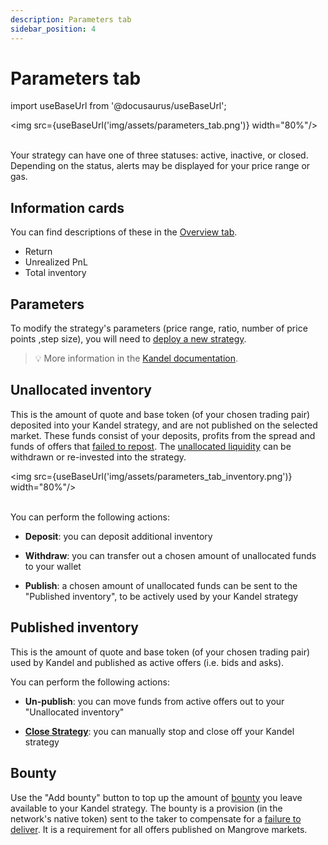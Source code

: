 ```yaml
---
description: Parameters tab
sidebar_position: 4
---
```


# Parameters tab

import useBaseUrl from '@docusaurus/useBaseUrl';

<img src={useBaseUrl('img/assets/parameters_tab.png')} width="80%"/><br /><br />

Your strategy can have one of three statuses: active, inactive, or closed. Depending on the status, alerts may be displayed for your price range or gas.

## Information cards

You can find descriptions of these in the [Overview tab](./overview-tab.md#information-cards).

* Return
* Unrealized PnL
* Total inventory

## Parameters

To modify the strategy's parameters (price range, ratio, number of price points ,step size), you will need to [deploy a new strategy](../create-strat.md).

> 💡
> More information in the [Kandel documentation](../../../kandel/how-does-kandel-work/parameters.md).

## Unallocated inventory

This is the amount of quote and base token (of your chosen trading pair) deposited into your Kandel strategy, and are not published on the selected market. These funds consist of your deposits, profits from the spread and funds of offers that [failed to repost](../../../kandel/how-does-kandel-work/more-on-failing-offers.md). The [unallocated liquidity](../../../kandel/how-does-kandel-work/strategy-reserve.md#unallocated-liquidity) can be withdrawn or re-invested into the strategy.

<img src={useBaseUrl('img/assets/parameters_tab_inventory.png')} width="80%"/><br /><br />

You can perform the following actions:

* **Deposit**: you can deposit additional inventory

* **Withdraw**: you can transfer out a chosen amount of unallocated funds to your wallet

* **Publish**: a chosen amount of unallocated funds can be sent to the "Published inventory", to be actively used by your Kandel strategy

## Published inventory

This is the amount of quote and base token (of your chosen trading pair) used by Kandel and published as active offers (i.e. bids and asks).

You can perform the following actions:

* **Un-publish**: you can move funds from active offers out to your "Unallocated inventory"

* [**Close Strategy**](../key-actions-questions/how-to-close-strat.md): you can manually stop and close off your Kandel strategy

## Bounty

Use the "Add bounty" button to top up the amount of [bounty](/developers/terms/bounty) you leave available to your Kandel strategy.
The bounty is a provision (in the network's native token) sent to the taker to compensate for a [failure to deliver](../../../kandel/how-does-kandel-work/more-on-failing-offers.md). It is a requirement for all offers published on Mangrove markets.